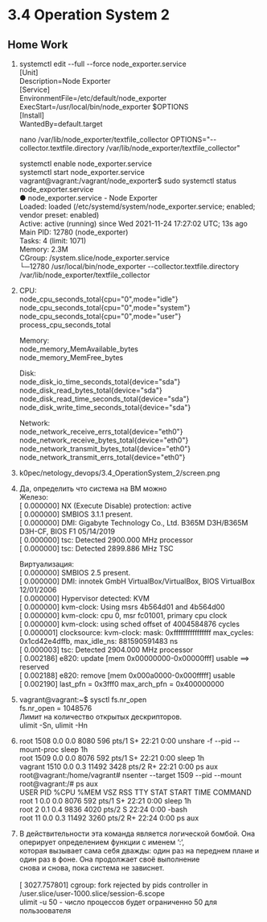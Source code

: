 # 3.4 Operation System 2
## Home Work
1.  systemctl edit --full --force node_exporter.service    
    [Unit]  
    Description=Node Exporter  
    [Service]  
    EnvironmentFile=/etc/default/node_exporter  
    ExecStart=/usr/local/bin/node_exporter $OPTIONS  
    [Install]  
    WantedBy=default.target   
      
    nano /var/lib/node_exporter/textfile_collector
    OPTIONS="--collector.textfile.directory /var/lib/node_exporter/textfile_collector"    

    systemctl enable node_exporter.service    
    systemctl start node_exporter.service    
    vagrant@vagrant:/vagrant/node_exporter$ sudo systemctl status node_exporter.service  
    ● node_exporter.service - Node Exporter  
        Loaded: loaded (/etc/systemd/system/node_exporter.service; enabled; vendor preset: enabled)  
        Active: active (running) since Wed 2021-11-24 17:27:02 UTC; 13s ago  
        Main PID: 12780 (node_exporter)  
            Tasks: 4 (limit: 1071)  
            Memory: 2.3M  
            CGroup: /system.slice/node_exporter.service  
                    └─12780 /usr/local/bin/node_exporter --collector.textfile.directory /var/lib/node_exporter/textfile_collector  


2.  CPU:  
    node_cpu_seconds_total{cpu="0",mode="idle"}  
    node_cpu_seconds_total{cpu="0",mode="system"}   
    node_cpu_seconds_total{cpu="0",mode="user"}   
    process_cpu_seconds_total  
      
    Memory:  
    node_memory_MemAvailable_bytes   
    node_memory_MemFree_bytes  
      
    Disk:  
    node_disk_io_time_seconds_total{device="sda"}   
    node_disk_read_bytes_total{device="sda"}   
    node_disk_read_time_seconds_total{device="sda"}   
    node_disk_write_time_seconds_total{device="sda"}  
      
    Network:  
    node_network_receive_errs_total{device="eth0"}   
    node_network_receive_bytes_total{device="eth0"}   
    node_network_transmit_bytes_total{device="eth0"}  
    node_network_transmit_errs_total{device="eth0"}  

3.  k0pec/netology_devops/3.4_OperationSystem_2/screen.png
4.  Да, определить что система на ВМ можно  
    Железо:  
    [    0.000000] NX (Execute Disable) protection: active  
    [    0.000000] SMBIOS 3.1.1 present.  
    [    0.000000] DMI: Gigabyte Technology Co., Ltd. B365M D3H/B365M D3H-CF, BIOS F1 05/14/2019  
    [    0.000000] tsc: Detected 2900.000 MHz processor  
    [    0.000000] tsc: Detected 2899.886 MHz TSC  

    Виртуализация:    
    [    0.000000] SMBIOS 2.5 present.  
    [    0.000000] DMI: innotek GmbH VirtualBox/VirtualBox, BIOS VirtualBox 12/01/2006  
    [    0.000000] Hypervisor detected: KVM  
    [    0.000000] kvm-clock: Using msrs 4b564d01 and 4b564d00  
    [    0.000000] kvm-clock: cpu 0, msr fc01001, primary cpu clock  
    [    0.000000] kvm-clock: using sched offset of 4004584876 cycles  
    [    0.000001] clocksource: kvm-clock: mask: 0xffffffffffffffff max_cycles: 0x1cd42e4dffb, max_idle_ns: 881590591483 ns  
    [    0.000003] tsc: Detected 2904.000 MHz processor  
    [    0.002186] e820: update [mem 0x00000000-0x00000fff] usable ==> reserved  
    [    0.002188] e820: remove [mem 0x000a0000-0x000fffff] usable  
    [    0.002190] last_pfn = 0x3fff0 max_arch_pfn = 0x400000000  
5.  vagrant@vagrant:~$ sysctl fs.nr_open  
    fs.nr_open = 1048576  
    Лимит на количество открытых дескрипторов.  
    ulimit -Sn, ulimit -Hn  
6.  root        1508  0.0  0.0   8080   596 pts/1    S+   22:21   0:00 unshare -f --pid --mount-proc sleep 1h  
    root        1509  0.0  0.0   8076   592 pts/1    S+   22:21   0:00 sleep 1h  
    vagrant     1510  0.0  0.3  11492  3428 pts/2    R+   22:21   0:00 ps aux  
    root@vagrant:/home/vagrant# nsenter --target 1509 --pid --mount  
    root@vagrant:/# ps aux  
    USER         PID %CPU %MEM    VSZ   RSS TTY      STAT START   TIME COMMAND  
    root           1  0.0  0.0   8076   592 pts/1    S+   22:21   0:00 sleep 1h  
    root           2  0.1  0.4   9836  4020 pts/2    S    22:24   0:00 -bash  
    root          11  0.0  0.3  11492  3260 pts/2    R+   22:24   0:00 ps aux  
7.  В действительности эта команда является логической бомбой. Она оперирует определением функции с именем ‘:‘, <br/>    которая  вызывает сама себя дважды: один раз на переднем плане и один раз в фоне. Она продолжает своё выполнение <br/> снова и снова, пока система не зависнет. <br/>  
    [ 3027.757801] cgroup: fork rejected by pids controller in /user.slice/user-1000.slice/session-6.scope  
    ulimit -u 50 - число процессов будет ограниченно 50 для пользоователя  


      
